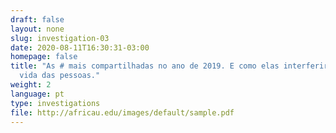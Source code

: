 ```yaml
---
draft: false
layout: none
slug: investigation-03
date: 2020-08-11T16:30:31-03:00
homepage: false
title: "As # mais compartilhadas no ano de 2019. E como elas interferiram na
  vida das pessoas."
weight: 2
language: pt
type: investigations
file: http://africau.edu/images/default/sample.pdf
---
```


